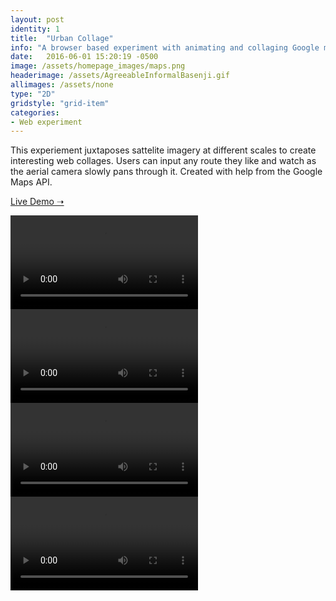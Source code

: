 ```yaml
---
layout: post
identity: 1
title:  "Urban Collage"
info: "A browser based experiment with animating and collaging Google maps."
date:   2016-06-01 15:20:19 -0500
image: /assets/homepage_images/maps.png
headerimage: /assets/AgreeableInformalBasenji.gif
allimages: /assets/none
type: "2D"
gridstyle: "grid-item"
categories:
- Web experiment 
---
```


This experiement juxtaposes sattelite imagery at different scales to create interesting web collages. Users can input any route they like and watch as the aerial camera slowly pans through it. Created with help from the Google Maps API. 

<a href="/assets/irel/collage/collagedemo.html" target="_blank" class="bigbutton">Live Demo ➝</a>

<div class="post-images-small">
  <video autoPlay loop>
    <source src="/assets/video/maps/1.mp4" type="video/mp4"/>
  </video>
</div>

<div class="post-images-small">
  <video autoPlay loop>
    <source src="/assets/video/maps/tes.mp4" type="video/mp4"/>
  </video>
</div>

<div class="post-images-small">
  <video autoPlay loop>
    <source src="/assets/video/maps/3.mp4" type="video/mp4"/>
  </video>
</div>

<div class="post-images-small">
  <video autoPlay loop>
    <source src="/assets/video/maps/bes.mp4" type="video/mp4"/>
  </video>
</div>





